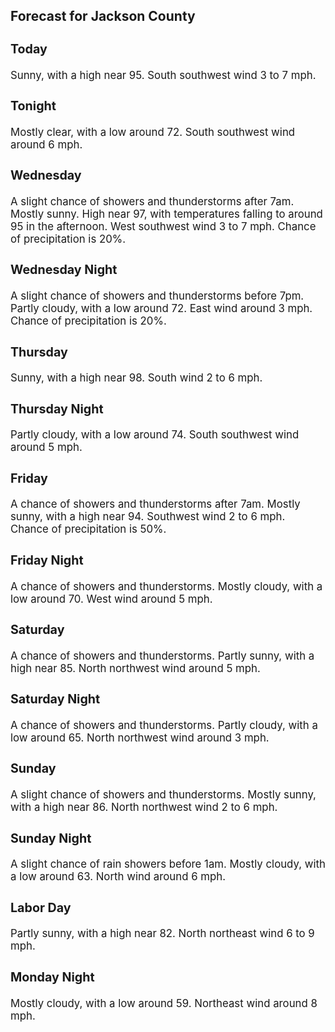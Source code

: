 <div>
   <h2>Forecast for Jackson County</h2>
   <p>
      <div style="font-size:120%">
         <h3>Today</h3>Sunny, with a high near 95. South southwest wind 3 to 7 mph.<br></div>
   </p>
   <p>
      <div style="font-size:120%">
         <h3>Tonight</h3>Mostly clear, with a low around 72. South southwest wind around 6 mph.<br></div>
   </p>
   <p>
      <div style="font-size:120%">
         <h3>Wednesday</h3>A slight chance of showers and thunderstorms after 7am. Mostly sunny. High near 97, with temperatures falling to around 95
         in the afternoon. West southwest wind 3 to 7 mph. Chance of precipitation is 20%.<br></div>
   </p>
   <p>
      <div style="font-size:120%">
         <h3>Wednesday Night</h3>A slight chance of showers and thunderstorms before 7pm. Partly cloudy, with a low around 72. East wind around 3 mph. Chance
         of precipitation is 20%.<br></div>
   </p>
   <p>
      <div style="font-size:120%">
         <h3>Thursday</h3>Sunny, with a high near 98. South wind 2 to 6 mph.<br></div>
   </p>
   <p>
      <div style="font-size:120%">
         <h3>Thursday Night</h3>Partly cloudy, with a low around 74. South southwest wind around 5 mph.<br></div>
   </p>
   <p>
      <div style="font-size:120%">
         <h3>Friday</h3>A chance of showers and thunderstorms after 7am. Mostly sunny, with a high near 94. Southwest wind 2 to 6 mph. Chance of precipitation
         is 50%.<br></div>
   </p>
   <p>
      <div style="font-size:120%">
         <h3>Friday Night</h3>A chance of showers and thunderstorms. Mostly cloudy, with a low around 70. West wind around 5 mph.<br></div>
   </p>
   <p>
      <div style="font-size:120%">
         <h3>Saturday</h3>A chance of showers and thunderstorms. Partly sunny, with a high near 85. North northwest wind around 5 mph.<br></div>
   </p>
   <p>
      <div style="font-size:120%">
         <h3>Saturday Night</h3>A chance of showers and thunderstorms. Partly cloudy, with a low around 65. North northwest wind around 3 mph.<br></div>
   </p>
   <p>
      <div style="font-size:120%">
         <h3>Sunday</h3>A slight chance of showers and thunderstorms. Mostly sunny, with a high near 86. North northwest wind 2 to 6 mph.<br></div>
   </p>
   <p>
      <div style="font-size:120%">
         <h3>Sunday Night</h3>A slight chance of rain showers before 1am. Mostly cloudy, with a low around 63. North wind around 6 mph.<br></div>
   </p>
   <p>
      <div style="font-size:120%">
         <h3>Labor Day</h3>Partly sunny, with a high near 82. North northeast wind 6 to 9 mph.<br></div>
   </p>
   <p>
      <div style="font-size:120%">
         <h3>Monday Night</h3>Mostly cloudy, with a low around 59. Northeast wind around 8 mph.<br></div>
   </p>
</div>